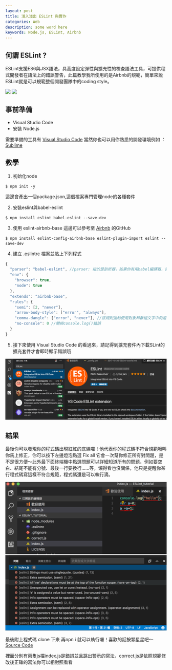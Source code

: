 ```yaml
---
layout: post
title: 淺入淺出 ESLint 與實作
categories: Web
description: some word here
keywords: Node.js, ESLint, Airbnb
---
```


## 何謂 ESLint ?
 ESLint支援ES6與JSX語法，具高度設定彈性與擴充性的檢查語法工具，可提供程式開發者在語法上的錯誤警告，此篇教學我所使用的是Airbnb的規範，簡單來說ESLint就是可以規範整個開發團隊中的coding style。

<img src="https://es6.io/images/eslint.png"> <img src="https://a0.muscache.com/airbnb/static/logos/belo-200x200-4d851c5b28f61931bf1df28dd15e60ef.png">

## 事前準備
- Visual Studio Code
- 安裝 Node.js

需要準備的工具有 [Visual Studio Code](https://code.visualstudio.com/) 當然你也可以用你熟悉的開發環境例如 ： [Sublime](https://www.sublimetext.com/) 

## 教學
1. 初始化node
```
$ npm init -y
```
這邊會產出一個package.json,這個檔案專門管理node的各種套件

2. 安裝eslint與babel-eslint 
```
$ npm install eslint babel-eslint --save-dev
```

3. 使用 eslint-airbnb-base
這邊可以參考至 [Airbnb](es6+的eslint-rules) 的GitHub
```
$ npm install eslint-config-airbnb-base eslint-plugin-import eslint --save-dev
```

4. 建立 .eslintrc 檔案並貼上下列程式
```js
{
  "parser": "babel-eslint", //parser: 指的是剖析器，如果你有用babel編譯器，就是設定"babel-eslint"
  "env": {
    "browser": true,
    "node": true
  },
  "extends": "airbnb-base",
  "rules": {
    "semi": [2, "never"],
    "arrow-body-style": ["error", "always"],
    "comma-dangle": ["error", "never"], //該規則強制使用對象和數組文字中的逗號
    "no-console": 0 //關掉console.log()錯誤
  }
}
```
5. 接下來使用 Visual Studio Code 的看過來，請記得到擴充套件內下載SLint的擴充套件才會即時顯示錯誤哦

<img src="/images/posts/web/img1061026-1.png">

## 結果

最後你可以發現你的程式碼出現紅紅的底線囉！他代表你的程式碼不符合規範哦叫你馬上修正，你可以按下左邊燈泡點選 Fix all 它會一次幫你修正所有對問題，是不是很方便～此外最下面終端機中點選問題可以詳細知道所有的問題，例如要空白、結尾不能有分號、最後一行要換行......等，懶得看也沒關係，他只是提醒你某行程式碼寫這樣不符合規範，程式碼還是可以執行滴。

<img src="/images/posts/web/img1061026-2.png">
<img src="/images/posts/web/img1061026-3.png">


最後附上程式碼 clone 下來 再npn i 就可以執行囉！喜歡的話按顆星星吧～ [Source Code](https://github.com/andy6804tw/ESLint_tutorial)

裡面分別有兩隻js檔index.js是錯誤並且跳出警示的寫法，correct.js是依照規範修改後正確的寫法你可以相對照看看
